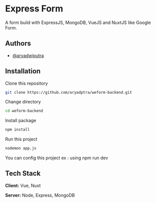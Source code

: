# Express Form

A form build with ExpressJS, MongoDB, VueJS and NuxtJS like Google Form.

## Authors

- [@aryadwiputra](https://www.github.com/aryadptra)

## Installation

Clone this repository

```bash
git clone https://github.com/aryadptra/weform-backend.git
```

Change directory

```bash
cd weform-backend
```

Install package

```bash
npm install
```

Run this project

```bash
nodemon app.js
```

You can config this project ex : using npm run dev

## Tech Stack

**Client:** Vue, Nuxt

**Server:** Node, Express, MongoDB
